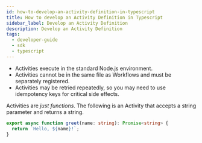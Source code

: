 ```yaml
---
id: how-to-develop-an-activity-definition-in-typescript
title: How to develop an Activity Definition in Typescript
sidebar_label: Develop an Activity Definition
description: Develop an Activity Definition
tags:
  - developer-guide
  - sdk
  - typescript
---
```


- Activities execute in the standard Node.js environment.
- Activities cannot be in the same file as Workflows and must be separately registered.
- Activities may be retried repeatedly, so you may need to use idempotency keys for critical side effects.

Activities are _just functions_. The following is an Activity that accepts a string parameter and returns a string.

```typescript
export async function greet(name: string): Promise<string> {
  return `Hello, ${name}!`;
}
```
